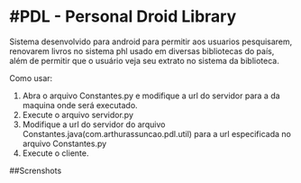#PDL - Personal Droid Library
=====

Sistema desenvolvido para android para permitir aos usuarios pesquisarem, renovarem livros no sistema phl usado em diversas bibliotecas do país, além de permitir que o usuário veja seu extrato no sistema da biblioteca.

Como usar:
1. Abra o arquivo Constantes.py e modifique a url do servidor para a da maquina onde será executado.
2. Execute o arquivo servidor.py
3. Modifique a url do servidor do arquivo Constantes.java(com.arthurassuncao.pdl.util) para a url especificada no arquivo Constantes.py
4. Execute o cliente.

##Screnshots
